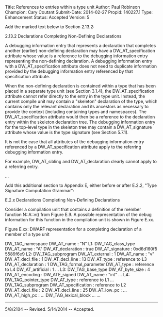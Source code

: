 Title:       References to entries within a type unit
Author:      Paul Robinson
Champion:    Cary Coutant
Submit-Date: 2014-02-27
Propid:      140227.1
Type:        Enhancement
Status:      Accepted
Version:     5

Add the marked text below to Section 2.13.2:

2.13.2 Declarations Completing Non-Defining Declarations

A debugging information entry that represents a declaration that
completes another (earlier) non-defining declaration may have a
DW_AT_specification attribute whose value is a reference to the
debugging information entry representing the non-defining declaration.
A debugging information entry with a DW_AT_specification attribute
does not need to duplicate information provided by the debugging
information entry referenced by that specification attribute.

When the non-defining declaration is contained within a type that has
been placed in a separate type unit (see Section 3.1.4), the
DW_AT_specification attribute cannot refer directly to the entry in
the type unit. Instead, the current compile unit may contain a
"skeleton" declaration of the type, which contains only the relevant
declaration and its ancestors as necessary to provide the context
(including containing types and namespaces). The DW_AT_specification
attribute would then be a reference to the declaration entry within
the skeleton declaration tree. The debugging information entry for the
top-level type in the skeleton tree may contain a DW_AT_signature
attribute whose value is the type signature (see Section 5.7.1).

It is not the case that all attributes of the debugging information
entry referenced by a DW_AT_specification attribute apply to the
referring debugging information entry.

For example, DW_AT_sibling and DW_AT_declaration clearly cannot apply
to a referring entry.

...

Add this additional section to Appendix E, either before or after
E.2.2, "Type Signature Computation Grammar":

E.2.x Declarations Completing Non-Defining Declarations

Consider a compilation unit that contains a definition of the member
function N::A::v() from Figure E.9. A possible representation of the
debug information for this function in the compilation unit is shown
in Figure E.xx.

Figure E.xx: DWARF representation for a completing declaration of a
member of a type unit

  DW_TAG_namespace
      DW_AT_name : "N"
L1:
    DW_TAG_class_type
        DW_AT_name : "A"
        DW_AT_declaration : true
        DW_AT_signature : 0xd6d160f5 5589f6e9
L2:
      DW_TAG_subprogram
          DW_AT_external : 1
          DW_AT_name : "v"
          DW_AT_decl_file : 1
          DW_AT_decl_line : 13
          DW_AT_type : reference to L3
          DW_AT_declaration : 1
        DW_TAG_formal_parameter
            DW_AT_type : reference to L4
            DW_AT_artificial : 1
...
L3:
  DW_TAG_base_type
      DW_AT_byte_size : 4
      DW_AT_encoding : DW_ATE_signed
      DW_AT_name : "int"
...
L4:
  DW_TAG_pointer_type
      DW_AT_type : reference to L1
...
  DW_TAG_subprogram
      DW_AT_specification : reference to L2
      DW_AT_decl_file : 2
      DW_AT_decl_line : 25
      DW_AT_low_pc : ...
      DW_AT_high_pc : ...
    DW_TAG_lexical_block
    ...
...

---
5/8/2104 -- Revised.
5/14/2014 -- Accepted.
